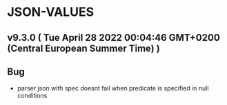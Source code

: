 # JSON-VALUES
## v9.3.0  ( Tue April 28 2022 00:04:46 GMT+0200 (Central European Summer Time) )


## Bug
  - parser json with spec doesnt fail when predicate is specified in null conditions




